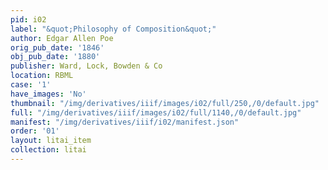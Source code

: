 ```yaml
---
pid: i02
label: "&quot;Philosophy of Composition&quot;"
author: Edgar Allen Poe
orig_pub_date: '1846'
obj_pub_date: '1880'
publisher: Ward, Lock, Bowden & Co
location: RBML
case: '1'
have_images: 'No'
thumbnail: "/img/derivatives/iiif/images/i02/full/250,/0/default.jpg"
full: "/img/derivatives/iiif/images/i02/full/1140,/0/default.jpg"
manifest: "/img/derivatives/iiif/i02/manifest.json"
order: '01'
layout: litai_item
collection: litai
---
```

